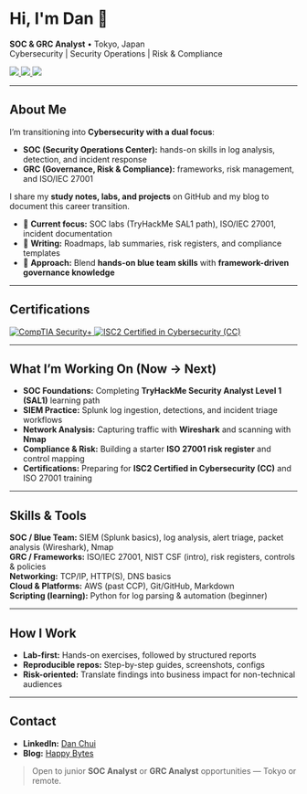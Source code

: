 # Hi, I'm Dan 👋  
**SOC & GRC Analyst** • Tokyo, Japan  
Cybersecurity | Security Operations | Risk & Compliance

<a href="https://www.linkedin.com/in/danchui/" target="_blank">
  <img src="https://img.shields.io/badge/LinkedIn-Connect-blue" />
</a>
<a href="https://happy-bytes.vercel.app/" target="_blank">
  <img src="https://img.shields.io/badge/Blog-HappyBytes-green" />
</a>
<a href="#" target="_blank">
  <img src="https://img.shields.io/badge/Tokyo-Japan-red" />
</a>

---

## About Me
I’m transitioning into **Cybersecurity with a dual focus**:  
- **SOC (Security Operations Center):** hands-on skills in log analysis, detection, and incident response  
- **GRC (Governance, Risk & Compliance):** frameworks, risk management, and ISO/IEC 27001  

I share my **study notes, labs, and projects** on GitHub and my blog to document this career transition.  

- 🔭 **Current focus:** SOC labs (TryHackMe SAL1 path), ISO/IEC 27001, incident documentation
- 📝 **Writing:** Roadmaps, lab summaries, risk registers, and compliance templates  
- 🎯 **Approach:** Blend **hands-on blue team skills** with **framework-driven governance knowledge**

---

## Certifications

<a href="https://www.comptia.org/certifications/security" target="_blank">
  <img src="https://img.shields.io/badge/CompTIA%20Security%2B-EA1C24?style=for-the-badge&logo=CompTIA&logoColor=white" alt="CompTIA Security+" />
</a>

<a href="https://www.isc2.org/certifications/cc" target="_blank">
  <img src="https://img.shields.io/badge/(ISC)²%20Certified%20in%20Cybersecurity-00A99D?style=for-the-badge&logo=ISC2&logoColor=white" alt="ISC2 Certified in Cybersecurity (CC)" />
</a>

---

## What I’m Working On (Now → Next)
- **SOC Foundations:** Completing **TryHackMe Security Analyst Level 1 (SAL1)** learning path  
- **SIEM Practice:** Splunk log ingestion, detections, and incident triage workflows  
- **Network Analysis:** Capturing traffic with **Wireshark** and scanning with **Nmap**  
- **Compliance & Risk:** Building a starter **ISO 27001 risk register** and control mapping  
- **Certifications:** Preparing for **ISC2 Certified in Cybersecurity (CC)** and ISO 27001 training

---

## Skills & Tools
**SOC / Blue Team:** SIEM (Splunk basics), log analysis, alert triage, packet analysis (Wireshark), Nmap  
**GRC / Frameworks:** ISO/IEC 27001, NIST CSF (intro), risk registers, controls & policies  
**Networking:** TCP/IP, HTTP(S), DNS basics  
**Cloud & Platforms:** AWS (past CCP), Git/GitHub, Markdown  
**Scripting (learning):** Python for log parsing & automation (beginner)

---

## How I Work
- **Lab-first:** Hands-on exercises, followed by structured reports  
- **Reproducible repos:** Step-by-step guides, screenshots, configs  
- **Risk-oriented:** Translate findings into business impact for non-technical audiences

---

## Contact
- **LinkedIn:** <a href="https://www.linkedin.com/in/danchui/" target="_blank">Dan Chui</a>  
- **Blog:** <a href="https://happy-bytes.vercel.app/" target="_blank">Happy Bytes</a>  

> Open to junior **SOC Analyst** or **GRC Analyst** opportunities — Tokyo or remote.
